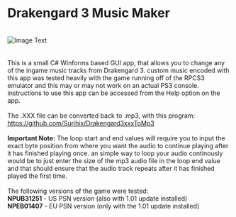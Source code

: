 # Drakengard 3 Music Maker
<br>![Image Text](app_repo_img2.png)
<br><br>
<br>This is a small C# Winforms based GUI app, that allows you to change any of the ingame music tracks from Drakengard 3. custom music encoded with this app was tested heavily with the game running off of the RPCS3 emulator and this may or may not work on an actual PS3 console. instructions to use this app can be accessed from the Help option on the app.
<br><br>The .XXX file can be converted back to .mp3, with this program:
<br>https://github.com/Surihix/Drakengard3xxxToMp3
<br><br>**Important Note:** The loop start and end values will require you to input the exact byte position from where you want the audio to continue playing after it has finished playing once. an simple way to loop your audio continously would be to just enter the size of the mp3 audio file in the loop end value and that should ensure that the audio track repeats after it has finished played the first time.
<br><br>The following versions of the game were tested:
<br>**NPUB31251** - US PSN version (also with 1.01 update installed)
<br>**NPEB01407** - EU PSN version (only with the 1.01 update installed)
